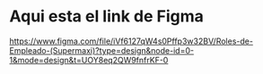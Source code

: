 # Aqui esta el link de Figma
https://www.figma.com/file/iVf6127qW4s0Pffp3w32BV/Roles-de-Empleado-(Supermaxi)?type=design&node-id=0-1&mode=design&t=UOY8eq2QW9fnfrKF-0

